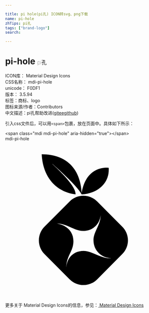 ```yaml
---

title: pi hole(pi孔) ICON转svg、png下载
name: pi-hole
zhTips: pi孔
tags: ["brand-logo"]
search: 

---
```


# pi-hole  <small style="font-size: 60%;font-weight: 100">pi孔</small>


<div class="detail-page">
<p>
<span>
ICON库：
<span class="badge-secondary badge">Material Design Icons</span> 
</span>
<br/>
<span>
CSS名称：
<span class="badge-secondary badge">mdi-pi-hole</span> 
</span>
<br/>
<span>
unicode：
<span class="badge-secondary badge">F0DF1</span> 
<copy-btn content='F0DF1' btn-title=""></copy-btn>
<copy-btn :content='String.fromCodePoint(parseInt("F0DF1", 16))' btn-title="复制U"></copy-btn>
</span>
<br/>
<span>
版本：
<span class="badge-secondary badge">3.5.94</span> 
</span><br/><span>标签：<span class="badge-light badge"><router-link to="/tags/brand-logo.html">商标、logo</router-link></span></span>
<br/>
<span>图标来源/作者：<span class="badge-light badge">Contributors</span></span> 
<br/>
<span class="zh-detail">中文描述：<span class="badge-primary badge">pi孔</span><span class="help-link"><span>帮助改进</span>(<a href="https://gitee.com/liuwave/icon-helper/edit/master/json/material/pi-hole.json" target="_blank" rel="noopener noreferrer">gitee</a><a href="https://github.com/liuwave/icon-helper/edit/master/json/material/pi-hole.json" target="_blank" rel="noopener noreferrer">github</a></span>)</span><br/>
</p>
</div>
<div class="alert alert-dark">
  <i class="mdi mdi-pi-hole mdi-48px"></i>
  <i class="mdi mdi-pi-hole mdi-36px"></i>
  <i class="mdi mdi-pi-hole mdi-24px"></i>
  <i class="mdi mdi-pi-hole mdi-18px"></i>
</div>
<div>
  <p>引入css文件后，可以用<code>&lt;span&gt;</code>包裹，放在页面中。具体如下所示：    
  </p>
  <div class="alert alert-primary" style="font-size: 14px">
    &lt;span class="mdi mdi-pi-hole" aria-hidden="true"&gt;&lt;/span&gt;
    <copy-btn content='<span class="mdi mdi-pi-hole" aria-hidden="true"></span>'></copy-btn>
  </div>
  <div class="alert alert-secondary">
    <i class="mdi mdi-pi-hole"
    style="font-size: 24px"
    aria-hidden="true"></i> mdi-pi-hole
    <copy-btn content="mdi-pi-hole" btn-title="复制图标名称"></copy-btn>
  </div>
</div>
<div id="svg" class="svg-wrap">
<svg xmlns="http://www.w3.org/2000/svg" viewBox="0 0 24 24"><path d="M5.62,2C9.5,2 11.57,4.29 11.77,7.93C12.5,3.57 15.93,4.08 15.93,4.08C16.1,6.55 14.07,8.05 11.77,8.17C11.12,6.81 7.25,3.47 7.25,3.47C7.23,3.5 10.97,6.74 10.83,8.15C8.33,7.88 5.82,6 5.62,2M6.06,13.11L9.92,9.25C11.09,8.08 13,8.08 14.16,9.25L18,13.11C19.19,14.28 19.19,16.18 18,17.35L14.16,21.21C13,22.38 11.09,22.38 9.92,21.21L6.06,17.35C4.89,16.18 4.89,14.28 6.06,13.11M9.39,19.59C9.39,18.36 10.15,16.85 12.09,16.85C13.4,16.85 14.87,18.1 16.31,17.96C14.87,17.92 13.59,16.85 13.59,15.19C13.59,13.86 14.69,12.9 14.69,11.34C14.63,12.33 13.82,13.77 12,13.77C10.59,13.77 9.55,12.63 7.87,12.63C8.58,12.67 10.5,13.3 10.5,15.35C10.5,17 9.39,17.5 9.39,19.59Z" /></svg>
</div>
<detail full-name='mdi-pi-hole'></detail>
    
<div><p>更多关于 Material Design Icons的信息，参见：<a target="_blank" href="https://iconhelper.cn/material.html"> Material Design Icons</a>
</p></div>
